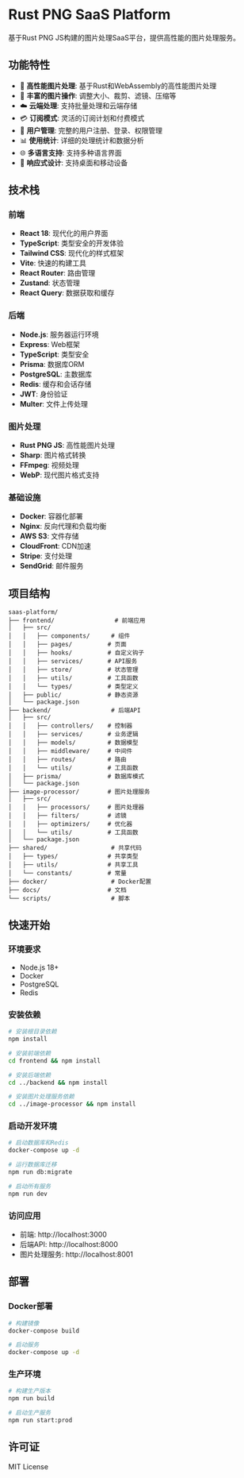# Rust PNG SaaS Platform

基于Rust PNG JS构建的图片处理SaaS平台，提供高性能的图片处理服务。

## 功能特性

- 🚀 **高性能图片处理**: 基于Rust和WebAssembly的高性能图片处理
- 🎨 **丰富的图片操作**: 调整大小、裁剪、滤镜、压缩等
- ☁️ **云端处理**: 支持批量处理和云端存储
- 💳 **订阅模式**: 灵活的订阅计划和付费模式
- 🔐 **用户管理**: 完整的用户注册、登录、权限管理
- 📊 **使用统计**: 详细的处理统计和数据分析
- 🌐 **多语言支持**: 支持多种语言界面
- 📱 **响应式设计**: 支持桌面和移动设备

## 技术栈

### 前端
- **React 18**: 现代化的用户界面
- **TypeScript**: 类型安全的开发体验
- **Tailwind CSS**: 现代化的样式框架
- **Vite**: 快速的构建工具
- **React Router**: 路由管理
- **Zustand**: 状态管理
- **React Query**: 数据获取和缓存

### 后端
- **Node.js**: 服务器运行环境
- **Express**: Web框架
- **TypeScript**: 类型安全
- **Prisma**: 数据库ORM
- **PostgreSQL**: 主数据库
- **Redis**: 缓存和会话存储
- **JWT**: 身份验证
- **Multer**: 文件上传处理

### 图片处理
- **Rust PNG JS**: 高性能图片处理
- **Sharp**: 图片格式转换
- **FFmpeg**: 视频处理
- **WebP**: 现代图片格式支持

### 基础设施
- **Docker**: 容器化部署
- **Nginx**: 反向代理和负载均衡
- **AWS S3**: 文件存储
- **CloudFront**: CDN加速
- **Stripe**: 支付处理
- **SendGrid**: 邮件服务

## 项目结构

```
saas-platform/
├── frontend/                 # 前端应用
│   ├── src/
│   │   ├── components/      # 组件
│   │   ├── pages/          # 页面
│   │   ├── hooks/          # 自定义钩子
│   │   ├── services/       # API服务
│   │   ├── store/          # 状态管理
│   │   ├── utils/          # 工具函数
│   │   └── types/          # 类型定义
│   ├── public/             # 静态资源
│   └── package.json
├── backend/                 # 后端API
│   ├── src/
│   │   ├── controllers/    # 控制器
│   │   ├── services/       # 业务逻辑
│   │   ├── models/         # 数据模型
│   │   ├── middleware/     # 中间件
│   │   ├── routes/         # 路由
│   │   └── utils/          # 工具函数
│   ├── prisma/             # 数据库模式
│   └── package.json
├── image-processor/        # 图片处理服务
│   ├── src/
│   │   ├── processors/     # 图片处理器
│   │   ├── filters/        # 滤镜
│   │   ├── optimizers/     # 优化器
│   │   └── utils/          # 工具函数
│   └── package.json
├── shared/                  # 共享代码
│   ├── types/              # 共享类型
│   ├── utils/              # 共享工具
│   └── constants/          # 常量
├── docker/                  # Docker配置
├── docs/                   # 文档
└── scripts/                 # 脚本
```

## 快速开始

### 环境要求

- Node.js 18+
- Docker
- PostgreSQL
- Redis

### 安装依赖

```bash
# 安装根目录依赖
npm install

# 安装前端依赖
cd frontend && npm install

# 安装后端依赖
cd ../backend && npm install

# 安装图片处理服务依赖
cd ../image-processor && npm install
```

### 启动开发环境

```bash
# 启动数据库和Redis
docker-compose up -d

# 运行数据库迁移
npm run db:migrate

# 启动所有服务
npm run dev
```

### 访问应用

- 前端: http://localhost:3000
- 后端API: http://localhost:8000
- 图片处理服务: http://localhost:8001

## 部署

### Docker部署

```bash
# 构建镜像
docker-compose build

# 启动服务
docker-compose up -d
```

### 生产环境

```bash
# 构建生产版本
npm run build

# 启动生产服务
npm run start:prod
```

## 许可证

MIT License
